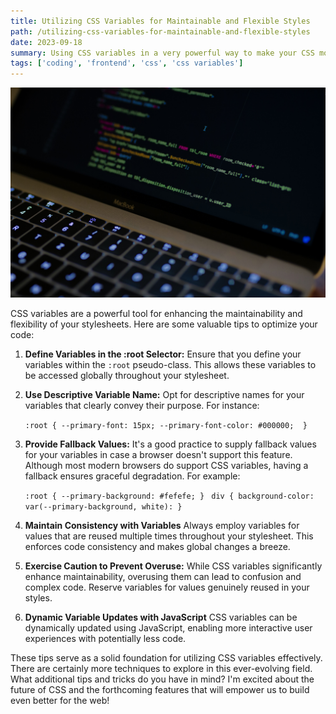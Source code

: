 ```yaml
---
title: Utilizing CSS Variables for Maintainable and Flexible Styles
path: /utilizing-css-variables-for-maintainable-and-flexible-styles
date: 2023-09-18
summary: Using CSS variables in a very powerful way to make your CSS more maintainable and flexible.
tags: ['coding', 'frontend', 'css', 'css variables']
---
```


![background](./images/blog_bg_8.jpg)


CSS variables are a powerful tool for enhancing the maintainability and flexibility of your stylesheets. Here are some valuable tips to optimize your code: 

1. **Define Variables in the :root Selector:** Ensure that you define your variables within the `:root` pseudo-class. This allows these variables to be accessed globally throughout your stylesheet.
2. **Use Descriptive Variable Name:** Opt for descriptive names for your variables that clearly convey their purpose. For instance: 
   
   ``
    :root {
        --primary-font: 15px;
        --primary-font-color: #000000; 
    }
   ``
3. **Provide Fallback Values:** It's a good practice to supply fallback values for your variables in case a browser doesn't support this feature. Although most modern browsers do support CSS variables, having a fallback ensures graceful degradation. For example: 
   
   ``
   :root {
    --primary-background: #fefefe;
   }
   ``
   `` 
   div {
        background-color: var(--primary-background, white):
   }
   ``
4. **Maintain Consistency with Variables** Always employ variables for values that are reused multiple times throughout your stylesheet. This enforces code consistency and makes global changes a breeze.
5. **Exercise Caution to Prevent Overuse:** While CSS variables significantly enhance maintainability, overusing them can lead to confusion and complex code. Reserve variables for values genuinely reused in your styles.
6. **Dynamic Variable Updates with JavaScript** CSS variables can be dynamically updated using JavaScript, enabling more interactive user experiences with potentially less code.


These tips serve as a solid foundation for utilizing CSS variables effectively. There are certainly more techniques to explore in this ever-evolving field. What additional tips and tricks do you have in mind? I'm excited about the future of CSS and the forthcoming features that will empower us to build even better for the web!
